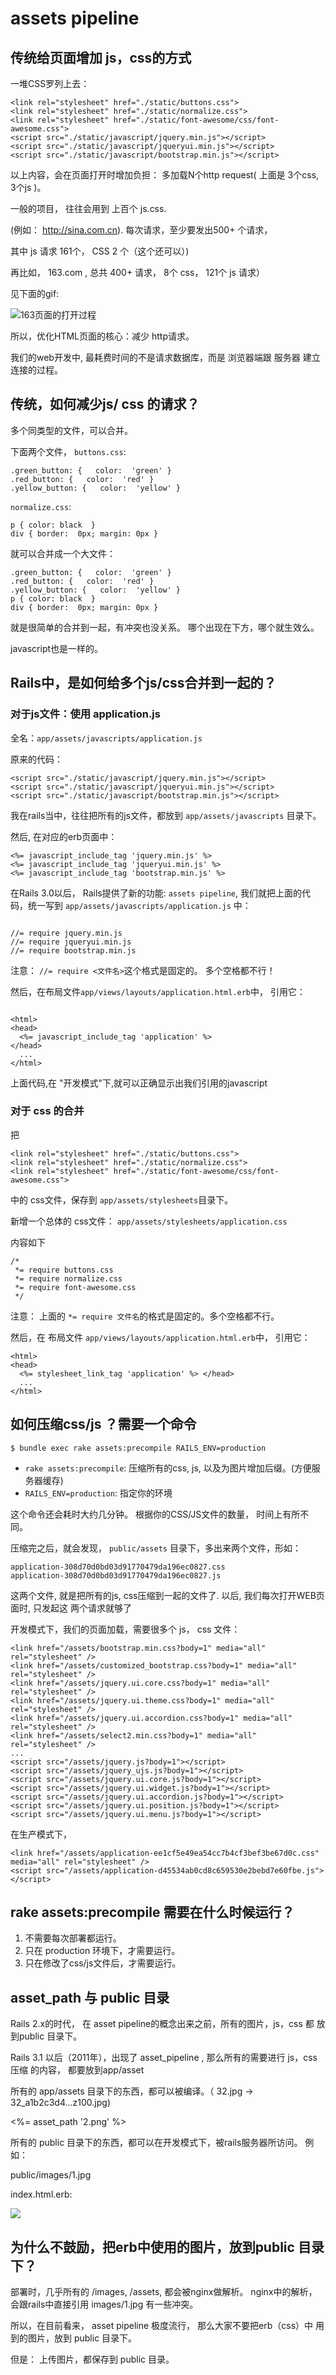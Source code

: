 # assets pipeline

## 传统给页面增加 js，css的方式

一堆CSS罗列上去：

```
<link rel="stylesheet" href="./static/buttons.css">
<link rel="stylesheet" href="./static/normalize.css">
<link rel="stylesheet" href="./static/font-awesome/css/font-awesome.css">
<script src="./static/javascript/jquery.min.js"></script>
<script src="./static/javascript/jqueryui.min.js"></script>
<script src="./static/javascript/bootstrap.min.js"></script>
```

以上内容，会在页面打开时增加负担： 多加载N个http request( 上面是 3个css, 3个js )。

一般的项目， 往往会用到 上百个 js.css.

(例如： http://sina.com.cn). 每次请求，至少要发出500+ 个请求，

其中 js 请求 161个， CSS 2 个（这个还可以）)

再比如， 163.com  , 总共 400+ 请求， 8个 css，  121个 js 请求）

见下面的gif:

![163页面的打开过程](images/163.com-requests.gif)

所以，优化HTML页面的核心：减少 http请求。

我们的web开发中, 最耗费时间的不是请求数据库，而是 浏览器端跟 服务器 建立连接的过程。

## 传统，如何减少js/ css 的请求？

多个同类型的文件，可以合并。

下面两个文件，
`buttons.css`:

```
.green_button: {   color:  'green' }
.red_button: {   color:  'red' }
.yellow_button: {   color:  'yellow' }
```

`normalize.css`:

```
p { color: black  }
div { border:  0px; margin: 0px }
```

就可以合并成一个大文件：


```
.green_button: {   color:  'green' }
.red_button: {   color:  'red' }
.yellow_button: {   color:  'yellow' }
p { color: black  }
div { border:  0px; margin: 0px }
```

就是很简单的合并到一起，有冲突也没关系。 哪个出现在下方，哪个就生效么。

javascript也是一样的。

## Rails中，是如何给多个js/css合并到一起的？

### 对于js文件：使用 application.js

全名：`app/assets/javascripts/application.js`

原来的代码：

```
<script src="./static/javascript/jquery.min.js"></script>
<script src="./static/javascript/jqueryui.min.js"></script>
<script src="./static/javascript/bootstrap.min.js"></script>
```

我在rails当中，往往把所有的js文件，都放到 `app/assets/javascripts` 目录下。

然后, 在对应的erb页面中：
```
<%= javascript_include_tag 'jquery.min.js' %>
<%= javascript_include_tag 'jqueryui.min.js' %>
<%= javascript_include_tag 'bootstrap.min.js' %>
```

在Rails 3.0以后， Rails提供了新的功能: `assets pipeline`, 我们就把上面的代码，统一写到
`app/assets/javascripts/application.js` 中：

```

//= require jquery.min.js
//= require jqueryui.min.js
//= require bootstrap.min.js
```

注意： `//= require <文件名>`这个格式是固定的。 多个空格都不行！

然后，在布局文件`app/views/layouts/application.html.erb`中， 引用它：



```

<html>
<head>
  <%= javascript_include_tag 'application' %>
</head>
  ...
</html>

```

上面代码,在 "开发模式"下,就可以正确显示出我们引用的javascript

### 对于 css 的合并

把

```
<link rel="stylesheet" href="./static/buttons.css">
<link rel="stylesheet" href="./static/normalize.css">
<link rel="stylesheet" href="./static/font-awesome/css/font-awesome.css">
```

中的 css文件，保存到 `app/assets/stylesheets`目录下。

新增一个总体的 css文件： `app/assets/stylesheets/application.css`

内容如下

```
/*
 *= require buttons.css
 *= require normalize.css
 *= require font-awesome.css
 */
```

注意： 上面的 `*= require 文件名`的格式是固定的。多个空格都不行。

然后，在 布局文件 `app/views/layouts/application.html.erb`中， 引用它：


```
<html>
<head>
  <%= stylesheet_link_tag 'application' %> </head>
  ...
</html>

```

## 如何压缩css/js ？需要一个命令


```
$ bundle exec rake assets:precompile RAILS_ENV=production
```

- `rake assets:precompile`: 压缩所有的css, js, 以及为图片增加后缀。(方便服务器缓存)
- `RAILS_ENV=production`: 指定你的环境

这个命令还会耗时大约几分钟。 根据你的CSS/JS文件的数量， 时间上有所不同。

压缩完之后，就会发现， `public/assets` 目录下，多出来两个文件，形如：

```
application-308d70d0bd03d91770479da196ec0827.css
application-308d70d0bd03d91770479da196ec0827.js
```

这两个文件, 就是把所有的js, css压缩到一起的文件了. 以后, 我们每次打开WEB页面时, 只发起这
两个请求就够了

开发模式下，我们的页面加载，需要很多个 js， css 文件：
```
<link href="/assets/bootstrap.min.css?body=1" media="all" rel="stylesheet" />
<link href="/assets/customized_bootstrap.css?body=1" media="all" rel="stylesheet" />
<link href="/assets/jquery.ui.core.css?body=1" media="all" rel="stylesheet" />
<link href="/assets/jquery.ui.theme.css?body=1" media="all" rel="stylesheet" />
<link href="/assets/jquery.ui.accordion.css?body=1" media="all" rel="stylesheet" />
<link href="/assets/select2.min.css?body=1" media="all" rel="stylesheet" />
...
<script src="/assets/jquery.js?body=1"></script>
<script src="/assets/jquery_ujs.js?body=1"></script>
<script src="/assets/jquery.ui.core.js?body=1"></script>
<script src="/assets/jquery.ui.widget.js?body=1"></script>
<script src="/assets/jquery.ui.accordion.js?body=1"></script>
<script src="/assets/jquery.ui.position.js?body=1"></script>
<script src="/assets/jquery.ui.menu.js?body=1"></script>
```

在生产模式下，

```
<link href="/assets/application-ee1cf5e49ea54cc7b4cf3bef3be67d0c.css" media="all" rel="stylesheet" />
<script src="/assets/application-d45534ab0cd8c659530e2bebd7e60fbe.js"></script>
```


## rake assets:precompile 需要在什么时候运行？

1. 不需要每次部署都运行。
2. 只在 production 环境下，才需要运行。
3. 只在修改了css/js文件后，才需要运行。


## asset_path 与 public 目录

Rails 2.x的时代， 在 asset pipeline的概念出来之前，所有的图片，js，css 都
放到public 目录下。

Rails 3.1 以后（2011年），出现了 asset_pipeline , 那么所有的需要进行 js，css压缩
的内容， 都要放到app/asset

所有的 app/assets 目录下的东西，都可以被编译。（ 32.jpg -> 32_a1b2c3d4...z100.jpg)

<%= asset_path '2.png' %>

所有的 public 目录下的东西，都可以在开发模式下，被rails服务器所访问。
例如：

public/images/1.jpg

index.html.erb:

<img src='images/1.jpg'/>

## 为什么不鼓励，把erb中使用的图片，放到public 目录下？
部署时，几乎所有的 /images,  /assets, 都会被nginx做解析。
nginx中的解析，会跟rails中直接引用 images/1.jpg 有一些冲突。

所以，在目前看来， asset pipeline 极度流行， 那么大家不要把erb（css）中
用到的图片，放到 public 目录下。

但是： 上传图片，都保存到 public 目录。

